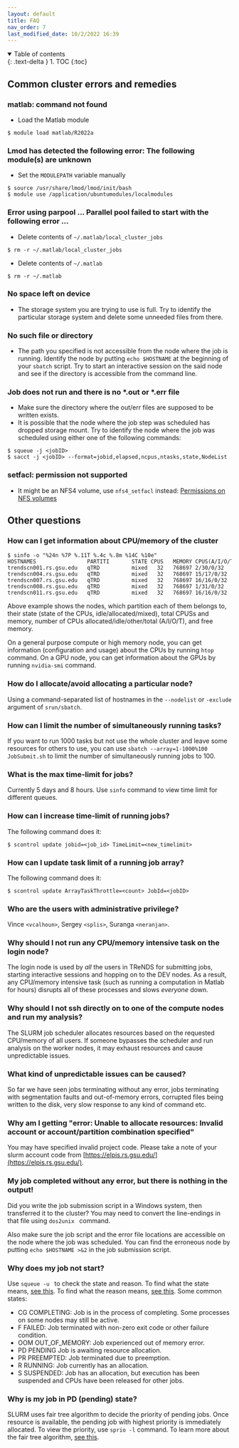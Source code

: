 ```yaml
---
layout: default
title: FAQ
nav_order: 7
last_modified_date: 10/2/2022 16:39
---
```

<details open markdown="block">
  <summary>
    Table of contents
  </summary>
  {: .text-delta }
1. TOC
{:toc}
</details>

## Common cluster errors and remedies

### matlab: command not found

-   Load the Matlab module

`$ module load matlab/R2022a`

### Lmod has detected the following error:  The following module(s) are unknown

-   Set the `MODULEPATH` variable manually

```
$ source /usr/share/lmod/lmod/init/bash
$ module use /application/ubuntumodules/localmodules
```

### Error using parpool ... Parallel pool failed to start with the following error ...

-   Delete contents of `~/.matlab/local_cluster_jobs`

`$ rm -r ~/.matlab/local_cluster_jobs`

-   Delete contents of `~/.matlab`

`$ rm -r ~/.matlab`

### No space left on device

-   The storage system you are trying to use is full. Try to identify
    the particular storage system and delete some unneeded files from
    there.

### No such file or directory

-   The path you specified is not accessible from the node where the job
    is running. Identify the node by putting `echo $HOSTNAME` at the
    beginning of your `sbatch` script. Try to start an interactive
    session on the said node and see if the directory is accessible from
    the command line.

### Job does not run and there is no \*.out or \*.err file

-   Make sure the directory where the out/err files are supposed to be
    written exists.
-   It is possible that the node where the job step was scheduled has
    dropped storage mount. Try to identify the node where the job was
    scheduled using either one of the following commands:

```
$ squeue -j <jobID>
$ sacct -j <jobID> --format=jobid,elapsed,ncpus,ntasks,state,NodeList
```

### setfacl: permission not supported

-   It might be an NFS4 volume, use `nfs4_setfacl` instead: [Permissions
    on NFS volumes](Storage_guide#Permissions_on_NFS_volumes)

## Other questions

### How can I get information about CPU/memory of the cluster

```
$ sinfo -o "%24n %7P %.11T %.4c %.8m %14C %10e"
HOSTNAMES                PARTITI       STATE CPUS   MEMORY CPUS(A/I/O/T)  FREE_MEM
trendscn001.rs.gsu.edu   qTRD          mixed   32   768697 2/30/0/32      716707
trendscn004.rs.gsu.edu   qTRD          mixed   32   768697 15/17/0/32     409574
trendscn007.rs.gsu.edu   qTRD          mixed   32   768697 16/16/0/32     653037
trendscn008.rs.gsu.edu   qTRD          mixed   32   768697 1/31/0/32      562276
trendscn011.rs.gsu.edu   qTRD          mixed   32   768697 16/16/0/32     461971
```

Above example shows the nodes, which partition each of them belongs to,
their state (state of the CPUs, idle/allocated/mixed), total CPUSs and
memory, number of CPUs allocated/idle/other/total (A/I/O/T), and free
memory.

On a general purpose compute or high memory node, you can get
information (configuration and usage) about the CPUs by running `htop`
command. On a GPU node, you can get information about the GPUs by
running `nvidia-smi` command.

### How do I allocate/avoid allocating a particular node?

Using a command-separated list of hostnames in the `--nodelist` or
`-exclude` argument of `srun/sbatch`.

### How can I limit the number of simultaneously running tasks?

If you want to run 1000 tasks but not use the whole cluster and leave
some resources for others to use, you can use
`sbatch --array=1-1000%100 JobSubmit.sh` to limit the number of
simultaneously running jobs to 100.

### What is the max time-limit for jobs?

Currently 5 days and 8 hours. Use `sinfo` command to view time limit for
different queues.

### How can I increase time-limit of running jobs?

The following command does it:

`$ scontrol update jobid=<job_id> TimeLimit=<new_timelimit>`

### How can I update task limit of a running job array?

The following command does it:

`$ scontrol update ArrayTaskThrottle=<count> JobId=<jobID>`

### Who are the users with administrative privilege?

Vince `<vcalhoun>`, Sergey `<splis>`, Suranga `<neranjan>`.

### Why should I not run any CPU/memory intensive task on the login node?

The login node is used by *all* the users in TReNDS for submitting jobs,
starting interactive sessions and hopping on to the DEV nodes. As a
result, any CPU/memory intensive task (such as running a computation in
Matlab for hours) disrupts all of these processes and slows *everyone*
down.

### Why should I not ssh directly on to one of the compute nodes and run my analysis?

The SLURM job scheduler allocates resources based on the requested
CPU/memory of all users. If someone bypasses the scheduler and run
analysis on the worker nodes, it may exhaust resources and cause
unpredictable issues.

### What kind of unpredictable issues can be caused?

So far we have seen jobs terminating without any error, jobs terminating
with segmentation faults and out-of-memory errors, corrupted files being
written to the disk, very slow response to any kind of command etc.

### Why am I getting "error: Unable to allocate resources: Invalid account or account/partition combination specified"

You may have specified invalid project code. 
Please take a note of your slurm account code from [https://elpis.rs.gsu.edu/](https://elpis.rs.gsu.edu/).

### My job completed without any error, but there is nothing in the output!

Did you write the job submission script in a Windows system, then
transferred it to the cluster? You may need to convert the line-endings
in that file using `dos2unix `<filename> command.

Also make sure the job script and the error file locations are accessible on the node where the job was scheduled. 
You can find the erroneous node by putting `echo $HOSTNAME >&2` in the job submission script.

### Why does my job not start?

Use `squeue -u `<campusID> to check the state and reason. To find what
the state means, [see
this](https://slurm.schedmd.com/squeue.html#SECTION_JOB-STATE-CODES). To
find what the reason means, [see
this](https://slurm.schedmd.com/squeue.html#SECTION_JOB-REASON-CODES).
Some common states:

- CG COMPLETING: Job is in the process of completing. Some processes on some nodes may
still be active.
- F FAILED: Job terminated with non-zero exit code or other failure condition.
- OOM OUT_OF_MEMORY: Job experienced out of memory error.
- PD PENDING Job is awaiting resource allocation.
- PR PREEMPTED: Job terminated due to preemption.
- R RUNNING: Job currently has an allocation.
- S SUSPENDED: Job has an allocation, but execution has been suspended and CPUs have
been released for other jobs.

### Why is my job in PD (pending) state?

SLURM uses fair tree algorithm to decide the priority of pending jobs.
Once resource is available, the pending job with highest priority is
immediately allocated. To view the priority, use `sprio -l` command. To
learn more about the fair tree algorithm, [see
this](https://slurm.schedmd.com/fair_tree.html).

